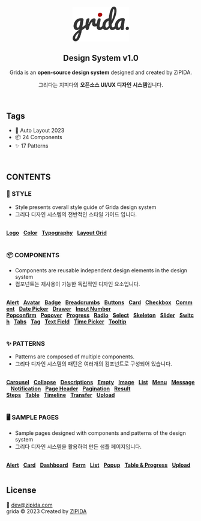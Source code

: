 <p align="center">
  <a href="https://zipida.com">
    <img width="150" src="assets/logo.svg" alt="logo">
  </a>
</p>

<h2 align="center">Design System v1.0</h2>

<div align="center">
<p align="center">Grida is an <b>open-source design system</b> designed and created by ZiPIDA.</p>
<p align="center">그리다는 지피다의 <b>오픈소스 UI/UX 디자인 시스템</b>입니다.</p>
</div>
<br/>

## Tags

- 🤖 Auto Layout 2023
- 📦 24 Components
- ✨ 17 Patterns

<br/>

## CONTENTS

### 🎨 STYLE

- Style presents overall style guide of Grida design system
- 그리다 디자인 시스템의 전반적인 스타일 가이드 입니다.

<br/>
<U><B>Logo</B></U>&nbsp;&nbsp;&nbsp;<U><B>Color</B></U>&nbsp;&nbsp;&nbsp;<U><B>Typography</B></U>&nbsp;&nbsp;&nbsp;<U><B>Layout Grid</B></U>
<br/>
<br/>

### 📦 COMPONENTS

- Components are reusable independent design elements in the design system
- 컴포넌트는 재사용이 가능한 독립적인 디자인 요소입니다.

<br/>
<U><B>Alert</B></U>&nbsp;&nbsp;&nbsp;<U><B>Avatar</B></U>&nbsp;&nbsp;&nbsp;<U><B>Badge</B></U>&nbsp;&nbsp;&nbsp;<U><B>Breadcrumbs</B></U>&nbsp;&nbsp;&nbsp;<U><B>Buttons</B></U>&nbsp;&nbsp;&nbsp;<U><B>Card</B></U>&nbsp;&nbsp;&nbsp;<U><B>Checkbox</B></U>&nbsp;&nbsp;&nbsp;<U><B>Comment</B></U>&nbsp;&nbsp;&nbsp;<U><B>Date Picker</B></U>&nbsp;&nbsp;&nbsp;<U><B>Drawer</B></U>&nbsp;&nbsp;&nbsp;<U><B>Input Number</B></U>
<U><B>Popconfirm</B></U>&nbsp;&nbsp;&nbsp;<U><B>Popover</B></U>&nbsp;&nbsp;&nbsp;<U><B>Progress</B></U>&nbsp;&nbsp;&nbsp;<U><B>Radio</B></U>&nbsp;&nbsp;&nbsp;<U><B>Select</B></U>&nbsp;&nbsp;&nbsp;<U><B>Skeleton</B></U>&nbsp;&nbsp;&nbsp;<U><B>Slider</B></U>&nbsp;&nbsp;&nbsp;<U><B>Switch</B></U>&nbsp;&nbsp;&nbsp;<U><B>Tabs</B></U>&nbsp;&nbsp;&nbsp;<U><B>Tag</B></U>&nbsp;&nbsp;&nbsp;<U><B>Text Field</B></U>&nbsp;&nbsp;&nbsp;<U><B>Time Picker</B></U>&nbsp;&nbsp;&nbsp;<U><B>Tooltip</B></U>
<br/>
<br/>

### ✨ PATTERNS

- Patterns are composed of multiple components.
- 그리다 디자인 시스템의 패턴은 여러개의 컴포넌트로 구성되어 있습니다.

<br/>
<U><B>Carousel</B></U>&nbsp;&nbsp;&nbsp;<U><B>Collapse</B></U>&nbsp;&nbsp;&nbsp;<U><B>Descriptions</B></U>&nbsp;&nbsp;&nbsp;<U><B>Empty</B></U>&nbsp;&nbsp;&nbsp;<U><B>Image</B></U>&nbsp;&nbsp;&nbsp;<U><B>List</B></U>&nbsp;&nbsp;&nbsp;<U><B>Menu</B></U>&nbsp;&nbsp;&nbsp;<U><B>Message</B></U>&nbsp;&nbsp;&nbsp;<U><B>Notification</B></U>&nbsp;&nbsp;&nbsp;<U><B>Page Header</B></U>&nbsp;&nbsp;&nbsp;<U><B>Pagination</B></U>&nbsp;&nbsp;&nbsp;<U><B>Result</B></U>
<U><B>Steps</B></U>&nbsp;&nbsp;&nbsp;<U><B>Table</B></U>&nbsp;&nbsp;&nbsp;<U><B>Timeline</B></U>&nbsp;&nbsp;&nbsp;<U><B>Transfer</B></U>&nbsp;&nbsp;&nbsp;<U><B>Upload</B></U>
<br/>
<br/>

### 🖥 SAMPLE PAGES

- Sample pages designed with components and patterns of the design system
- 그리다 디자인 시스템을 활용하여 만든 샘플 페이지입니다.

<br/>
<U><B>Alert</B></U>&nbsp;&nbsp;&nbsp;<U><B>Card</B></U>&nbsp;&nbsp;&nbsp;<U><B>Dashboard</B></U>&nbsp;&nbsp;&nbsp;<U><B>Form</B></U>&nbsp;&nbsp;&nbsp;<U><B>List</B></U>&nbsp;&nbsp;&nbsp;<U><B>Popup</B></U>&nbsp;&nbsp;&nbsp;<U><B>Table & Progress</B></U>&nbsp;&nbsp;&nbsp;<U><B>Upload</B></U>
<br/>
<br/>

## License

📧 dev@zipida.com
<br/>
grida ©️ 2023 Created by <U>[ZIPIDA](https://zipida.com)</U>
